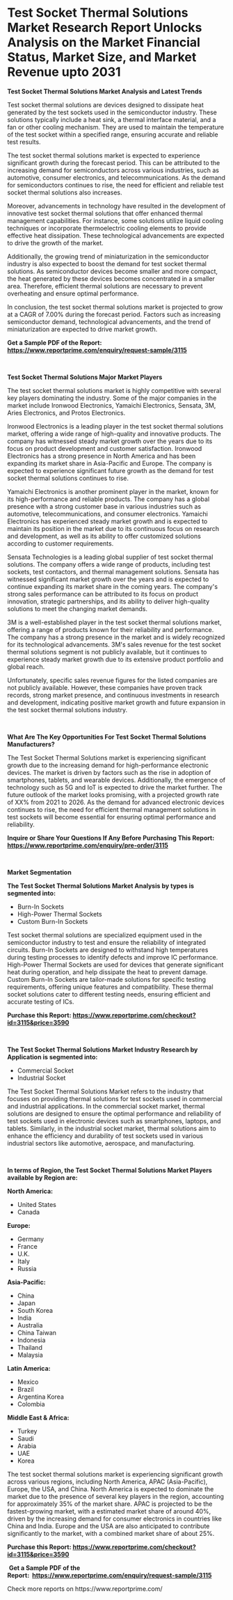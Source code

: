 <p><h1>Test Socket Thermal Solutions Market Research Report Unlocks Analysis on the Market Financial Status, Market Size, and Market Revenue upto 2031</h1></p><p><strong>Test Socket Thermal Solutions Market Analysis and Latest Trends</strong></p>
<p><p>Test socket thermal solutions are devices designed to dissipate heat generated by the test sockets used in the semiconductor industry. These solutions typically include a heat sink, a thermal interface material, and a fan or other cooling mechanism. They are used to maintain the temperature of the test socket within a specified range, ensuring accurate and reliable test results.</p><p>The test socket thermal solutions market is expected to experience significant growth during the forecast period. This can be attributed to the increasing demand for semiconductors across various industries, such as automotive, consumer electronics, and telecommunications. As the demand for semiconductors continues to rise, the need for efficient and reliable test socket thermal solutions also increases.</p><p>Moreover, advancements in technology have resulted in the development of innovative test socket thermal solutions that offer enhanced thermal management capabilities. For instance, some solutions utilize liquid cooling techniques or incorporate thermoelectric cooling elements to provide effective heat dissipation. These technological advancements are expected to drive the growth of the market.</p><p>Additionally, the growing trend of miniaturization in the semiconductor industry is also expected to boost the demand for test socket thermal solutions. As semiconductor devices become smaller and more compact, the heat generated by these devices becomes concentrated in a smaller area. Therefore, efficient thermal solutions are necessary to prevent overheating and ensure optimal performance.</p><p>In conclusion, the test socket thermal solutions market is projected to grow at a CAGR of 7.00% during the forecast period. Factors such as increasing semiconductor demand, technological advancements, and the trend of miniaturization are expected to drive market growth.</p></p>
<p><strong>Get a Sample PDF of the Report:&nbsp; <a href="https://www.reportprime.com/enquiry/request-sample/3115">https://www.reportprime.com/enquiry/request-sample/3115</a></strong></p>
<p>&nbsp;</p>
<p><strong>Test Socket Thermal Solutions Major Market Players</strong></p>
<p><p>The test socket thermal solutions market is highly competitive with several key players dominating the industry. Some of the major companies in the market include Ironwood Electronics, Yamaichi Electronics, Sensata, 3M, Aries Electronics, and Protos Electronics.</p><p>Ironwood Electronics is a leading player in the test socket thermal solutions market, offering a wide range of high-quality and innovative products. The company has witnessed steady market growth over the years due to its focus on product development and customer satisfaction. Ironwood Electronics has a strong presence in North America and has been expanding its market share in Asia-Pacific and Europe. The company is expected to experience significant future growth as the demand for test socket thermal solutions continues to rise.</p><p>Yamaichi Electronics is another prominent player in the market, known for its high-performance and reliable products. The company has a global presence with a strong customer base in various industries such as automotive, telecommunications, and consumer electronics. Yamaichi Electronics has experienced steady market growth and is expected to maintain its position in the market due to its continuous focus on research and development, as well as its ability to offer customized solutions according to customer requirements.</p><p>Sensata Technologies is a leading global supplier of test socket thermal solutions. The company offers a wide range of products, including test sockets, test contactors, and thermal management solutions. Sensata has witnessed significant market growth over the years and is expected to continue expanding its market share in the coming years. The company's strong sales performance can be attributed to its focus on product innovation, strategic partnerships, and its ability to deliver high-quality solutions to meet the changing market demands.</p><p>3M is a well-established player in the test socket thermal solutions market, offering a range of products known for their reliability and performance. The company has a strong presence in the market and is widely recognized for its technological advancements. 3M's sales revenue for the test socket thermal solutions segment is not publicly available, but it continues to experience steady market growth due to its extensive product portfolio and global reach.</p><p>Unfortunately, specific sales revenue figures for the listed companies are not publicly available. However, these companies have proven track records, strong market presence, and continuous investments in research and development, indicating positive market growth and future expansion in the test socket thermal solutions industry.</p></p>
<p>&nbsp;</p>
<p><strong>What Are The Key Opportunities For Test Socket Thermal Solutions Manufacturers?</strong></p>
<p><p>The Test Socket Thermal Solutions market is experiencing significant growth due to the increasing demand for high-performance electronic devices. The market is driven by factors such as the rise in adoption of smartphones, tablets, and wearable devices. Additionally, the emergence of technology such as 5G and IoT is expected to drive the market further. The future outlook of the market looks promising, with a projected growth rate of XX% from 2021 to 2026. As the demand for advanced electronic devices continues to rise, the need for efficient thermal management solutions in test sockets will become essential for ensuring optimal performance and reliability.</p></p>
<p><strong>Inquire or Share Your Questions If Any Before Purchasing This Report: <a href="https://www.reportprime.com/enquiry/pre-order/3115">https://www.reportprime.com/enquiry/pre-order/3115</a></strong></p>
<p>&nbsp;</p>
<p><strong>Market Segmentation</strong></p>
<p><strong>The Test Socket Thermal Solutions Market Analysis by types is segmented into:</strong></p>
<p><ul><li>Burn-In Sockets</li><li>High-Power Thermal Sockets</li><li>Custom Burn-In Sockets</li></ul></p>
<p><p>Test socket thermal solutions are specialized equipment used in the semiconductor industry to test and ensure the reliability of integrated circuits. Burn-In Sockets are designed to withstand high temperatures during testing processes to identify defects and improve IC performance. High-Power Thermal Sockets are used for devices that generate significant heat during operation, and help dissipate the heat to prevent damage. Custom Burn-In Sockets are tailor-made solutions for specific testing requirements, offering unique features and compatibility. These thermal socket solutions cater to different testing needs, ensuring efficient and accurate testing of ICs.</p></p>
<p><strong>Purchase this Report:&nbsp;<a href="https://www.reportprime.com/checkout?id=3115&price=3590">https://www.reportprime.com/checkout?id=3115&price=3590</a></strong></p>
<p>&nbsp;</p>
<p><strong>The Test Socket Thermal Solutions Market Industry Research by Application is segmented into:</strong></p>
<p><ul><li>Commercial Socket</li><li>Industrial Socket</li></ul></p>
<p><p>The Test Socket Thermal Solutions Market refers to the industry that focuses on providing thermal solutions for test sockets used in commercial and industrial applications. In the commercial socket market, thermal solutions are designed to ensure the optimal performance and reliability of test sockets used in electronic devices such as smartphones, laptops, and tablets. Similarly, in the industrial socket market, thermal solutions aim to enhance the efficiency and durability of test sockets used in various industrial sectors like automotive, aerospace, and manufacturing.</p></p>
<p>&nbsp;</p>
<p><strong>In terms of Region, the Test Socket Thermal Solutions Market Players available by Region are:</strong></p>
<p>
    <p> <strong> North America: </strong>
        <ul>
            <li>United States</li>
            <li>Canada</li>
        </ul>
        </p> 
    <p> <strong> Europe: </strong>
        <ul>
            <li>Germany</li>
            <li>France</li>
            <li>U.K.</li>
            <li>Italy</li>
            <li>Russia</li>
        </ul>
        </p> 
    <p> <strong> Asia-Pacific: </strong>
        <ul>
            <li>China</li>
            <li>Japan</li>
            <li>South Korea</li>
            <li>India</li>
            <li>Australia</li>
            <li>China Taiwan</li>
            <li>Indonesia</li>
            <li>Thailand</li>
            <li>Malaysia</li>
        </ul>
        </p> 
    <p> <strong> Latin America: </strong>
        <ul>
            <li>Mexico</li>
            <li>Brazil</li>
            <li>Argentina Korea</li>
            <li>Colombia</li>
        </ul>
        </p> 
    <p> <strong> Middle East & Africa: </strong>
        <ul>
            <li>Turkey</li>
            <li>Saudi</li>
            <li>Arabia</li>
            <li>UAE</li>
            <li>Korea</li>
        </ul>
    </p>
    </p>
<p><p>The test socket thermal solutions market is experiencing significant growth across various regions, including North America, APAC (Asia-Pacific), Europe, the USA, and China. North America is expected to dominate the market due to the presence of several key players in the region, accounting for approximately 35% of the market share. APAC is projected to be the fastest-growing market, with a estimated market share of around 40%, driven by the increasing demand for consumer electronics in countries like China and India. Europe and the USA are also anticipated to contribute significantly to the market, with a combined market share of about 25%.</p></p>
<p><strong>Purchase this Report: <a href="https://www.reportprime.com/checkout?id=3115&price=3590">https://www.reportprime.com/checkout?id=3115&price=3590</a></strong></p>
<p>&nbsp;<strong>Get a Sample PDF of the Report:&nbsp;&nbsp;<a href="https://www.reportprime.com/enquiry/request-sample/3115">https://www.reportprime.com/enquiry/request-sample/3115</a></strong></p>
<p><strong></strong></p>
<p>Check more reports on https://www.reportprime.com/</p>